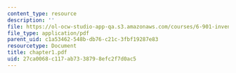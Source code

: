 ```yaml
---
content_type: resource
description: ''
file: https://ol-ocw-studio-app-qa.s3.amazonaws.com/courses/6-901-inventions-and-patents-fall-2005/27ca0068c117ab7338798efc2f7d0ac5_chapter1.pdf
file_type: application/pdf
parent_uid: c1a53462-548b-db76-c21c-3fbf19287e83
resourcetype: Document
title: chapter1.pdf
uid: 27ca0068-c117-ab73-3879-8efc2f7d0ac5
---
```

